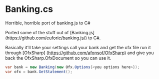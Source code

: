 # Banking.cs
Horrible, horrible port of banking.js to C#

Ported some of the stuff out of [Banking.js] (https://github.com/euforic/banking.js/) to C#. 

Basically it'll take your settings call your bank and get the ofx file run it through [OfxSharp] (https://github.com/afonsof/OfxSharp) and give 
you back the OfxSharp.OfxDocument so you can use it.

```csharp
var bank = new Banking(new Ofx.Options{<you options here>});
var ofx = bank.GetStatement();
```
